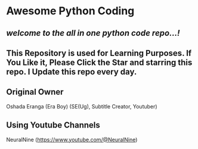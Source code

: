 <h1>Awesome Python Coding</h1>

<h2><i>welcome to the all in one python code repo...!</i></h2>

## This Repository is used for Learning Purposes. If You Like it, Please Click the Star and starring this repo. I Update this repo every day.

## Original Owner
Oshada Eranga (Era Boy)
(SE(Ug), Subtitle Creator, Youtuber)

## Using Youtube Channels
NeuralNine (https://www.youtube.com/@NeuralNine)
